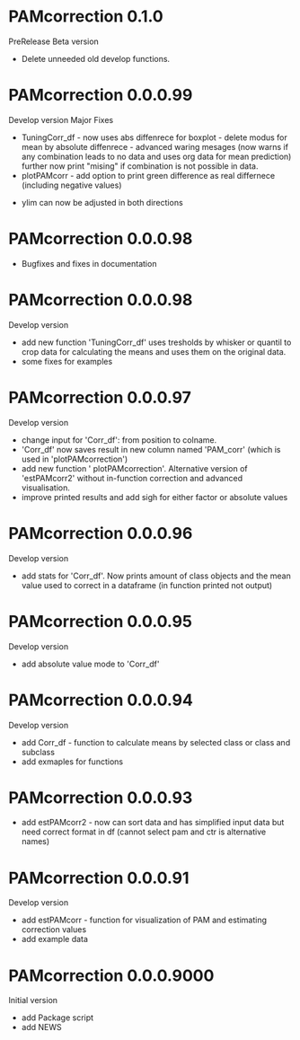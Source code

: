# PAMcorrection 0.1.0
PreRelease Beta version

* Delete unneeded old develop functions.

# PAMcorrection 0.0.0.99
Develop version Major Fixes

* TuningCorr_df - now uses abs diffenrece for boxplot
                - delete modus for mean by absolute diffenrece
                - advanced waring mesages (now warns if any combination leads to no data and uses org data for mean prediction) further now print "mising" if combination is not possible in data.
* plotPAMcorr - add option to print green difference as real differnece (including negative values)
- ylim can now be adjusted in both directions

# PAMcorrection 0.0.0.98
* Bugfixes and fixes in documentation

# PAMcorrection 0.0.0.98
Develop version

* add new function 'TuningCorr_df' uses tresholds by whisker or quantil to crop data for calculating the means and uses them on the original data.
* some fixes for examples

# PAMcorrection 0.0.0.97
Develop version

* change input for 'Corr_df': from position to colname.
* 'Corr_df' now saves result in new column named 'PAM_corr' (which is used in 'plotPAMcorrection')
* add new function ' plotPAMcorrection'. Alternative version of 'estPAMcorr2' without in-function correction and advanced visualisation.
* improve printed results and add sigh for either factor or absolute values

# PAMcorrection 0.0.0.96
Develop version

* add stats for 'Corr_df'. Now prints amount of class objects and the mean value used to correct in a dataframe (in function printed not output)

# PAMcorrection 0.0.0.95
Develop version

* add absolute value mode to 'Corr_df'

# PAMcorrection 0.0.0.94
Develop version

* add Corr_df - function to calculate means by selected class or class and subclass
* add exmaples for functions

# PAMcorrection 0.0.0.93

* add estPAMcorr2 - now can sort data and has simplified input data but need correct format in df (cannot select pam and ctr is alternative names)

# PAMcorrection 0.0.0.91

Develop version

* add estPAMcorr - function for visualization of PAM and estimating correction values
* add example data

# PAMcorrection 0.0.0.9000

Initial version

* add Package script
* add NEWS

